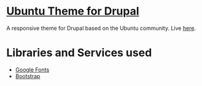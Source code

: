 [Ubuntu Theme for Drupal](http://128.199.195.67/)
=======================
A responsive theme for Drupal based on the Ubuntu community. Live [here](http://128.199.195.67/).

Libraries and Services used
===========================
* [Google Fonts](https://www.google.com/fonts)
* [Bootstrap](http://getbootstrap.com/)

